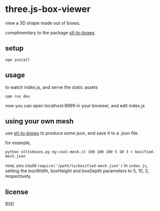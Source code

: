 # three.js-box-viewer

view a 3D shape made out of boxes.

complimentary to the package [stl-to-boxes](https://git.autodesk.com/t-merrn/stl-to-boxes)

## setup

    npm install

## usage

to watch index.js, and serve the static assets

    npm run dev

now you can open localhost:9999 in your browser, and edit index.js

## using your own mesh

use [stl-to-boxes](https://git.autodesk.com/t-merrn/stl-to-boxes) to produce some json, and save it to a .json file.

for example,

    python stltoboxes.py my-cool-mesh.sl 100 100 100 5 10 3 > boxified-mesh.json

now, you could `require('/path/to/boxified-mesh.json')` in `index.js`, setting the boxWidth, boxHeight and boxDepth parameters to 5, 10, 3, respectively.

## license

BSD
